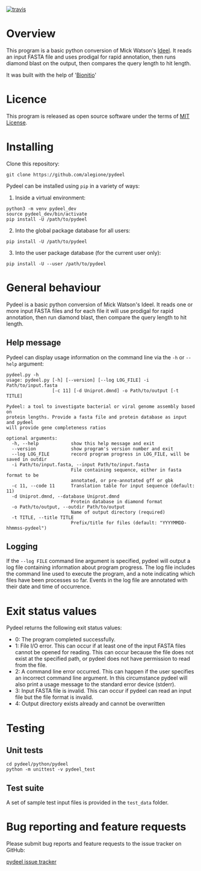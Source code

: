 [![travis](https://travis-ci.org/alegione/pydeel.svg?branch=master)](https://travis-ci.org/alegione/pydeel)

# Overview

This program is a basic python conversion of Mick Watson's [Ideel](https://github.com/mw55309/ideel). It reads an input FASTA file and uses prodigal for rapid annotation, then runs diamond blast on the output, then compares the query length to hit length.

It was built with the help of '[Bionitio](https://github.com/bionitio-team/bionitio)'


# Licence

This program is released as open source software under the terms of [MIT License](https://raw.githubusercontent.com/alegione/pydeel/master/LICENSE).

# Installing

Clone this repository:
```
git clone https://github.com/alegione/pydeel
```

Pydeel can be installed using `pip` in a variety of ways:

1. Inside a virtual environment:
```
python3 -m venv pydeel_dev
source pydeel_dev/bin/activate
pip install -U /path/to/pydeel
```
2. Into the global package database for all users:
```
pip install -U /path/to/pydeel
```
3. Into the user package database (for the current user only):
```
pip install -U --user /path/to/pydeel
```


# General behaviour

Pydeel is a basic python conversion of Mick Watson's Ideel. It reads one or more input FASTA files and for each file it will use prodigal for rapid annotation, then run diamond blast, then compare the query length to hit length.

## Help message

Pydeel can display usage information on the command line via the `-h` or `--help` argument:

```
pydeel.py -h
usage: pydeel.py [-h] [--version] [--log LOG_FILE] -i Path/to/input.fasta
                 [-c 11] [-d Uniprot.dmnd] -o Path/to/output [-t TITLE]

Pydeel: a tool to investigate bacterial or viral genome assembly based on
protein lengths. Provide a fasta file and protein database as input and pydeel
will provide gene completeness ratios

optional arguments:
  -h, --help            show this help message and exit
  --version             show program's version number and exit
  --log LOG_FILE        record program progress in LOG_FILE, will be saved in outdir
  -i Path/to/input.fasta, --input Path/to/input.fasta
                        File containing sequence, either in fasta format to be
                        annotated, or pre-annotated gff or gbk
  -c 11, --code 11      Translation table for input sequence (default: 11)
  -d Uniprot.dmnd, --database Uniprot.dmnd
                        Protein database in diamond format
  -o Path/to/output, --outdir Path/to/output
                        Name of output directory (required)
  -t TITLE, --title TITLE
                        Prefix/title for files (default: "YYYYMMDD-hhmmss-pydeel")
```

## Logging

If the ``--log FILE`` command line argument is specified, pydeel will output a log file containing information about program progress. The log file includes the command line used to execute the program, and a note indicating which files have been processes so far. Events in the log file are annotated with their date and time of occurrence.

# Exit status values

Pydeel returns the following exit status values:

* 0: The program completed successfully.
* 1: File I/O error. This can occur if at least one of the input FASTA files cannot be opened for reading. This can occur because the file does not exist at the specified path, or pydeel does not have permission to read from the file.
* 2: A command line error occurred. This can happen if the user specifies an incorrect command line argument. In this circumstance pydeel will also print a usage message to the standard error device (stderr).
* 3: Input FASTA file is invalid. This can occur if pydeel can read an input file but the file format is invalid.
* 4: Output directory exists already and cannot be overwritten

# Testing

## Unit tests

```
cd pydeel/python/pydeel
python -m unittest -v pydeel_test
```

## Test suite

A set of sample test input files is provided in the `test_data` folder.

# Bug reporting and feature requests

Please submit bug reports and feature requests to the issue tracker on GitHub:

[pydeel issue tracker](https://github.com/alegione/pydeel/issues)

